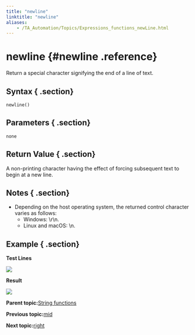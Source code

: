 ```yaml
--- 
title: "newline"
linktitle: "newline"
aliases: 
    - /TA_Automation/Topics/Expressions_functions_newLine.html
---
```

# newline {#newline .reference}

Return a special character signifying the end of a line of text.

## Syntax { .section}

`newline()`

## Parameters { .section}

`none`

## Return Value { .section}

A non-printing character having the effect of forcing subsequent text to begin at a new line.

## Notes { .section}

-   Depending on the host operating system, the returned control character varies as follows:
    -   Windows: \\r\\n.
    -   Linux and macOS: \\n.

## Example { .section}

**Test Lines**

![](../Images/automationguide_stringfunction_newLine_pgm.png)

**Result**

![](../Images/automationguide_stringfunction_newLine_res.png)

**Parent topic:**[String functions](../../TA_Automation/Topics/Expressions_string_functions.html)

**Previous topic:**[mid](../../TA_Automation/Topics/Expressions_functions_mid.html)

**Next topic:**[right](../../TA_Automation/Topics/Expressions_functions_right.html)

